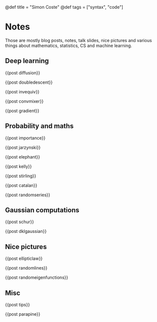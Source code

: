 @def title = "Simon Coste"
@def tags = ["syntax", "code"]

# Notes

Those are mostly blog posts, notes, talk slides, nice pictures and various things about mathematics, statistics, CS and machine learning. 

## Deep learning

{{post diffusion}}

{{post doubledescent}}

{{post invequiv}}

{{post convmixer}}

{{post gradient}}

## Probability and maths

{{post importance}}

{{post jarzynski}}

{{post elephant}}

{{post kelly}}

{{post stirling}}

{{post catalan}}

{{post randomseries}}


## Gaussian computations


{{post schur}}

{{post dklgaussian}}

## Nice pictures


{{post ellipticlaw}}

{{post randomlines}}

{{post randomeigenfunctions}}


## Misc


{{post tips}}

{{post parapine}}

